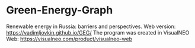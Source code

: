 # Green-Energy-Graph
Renewable energy in Russia: barriers and perspectives.
Web version: https://vadimljovkin.github.io/GEG/
The program was created in VisualNEO Web: https://visualneo.com/product/visualneo-web
